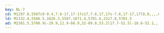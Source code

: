 ```yaml
---
key: NL-7
cd: M1297.8,5587c0-9.4,7.6-17,17-17s17,7.6,17,17s-7.6,17-17,17l0,0,,,,C1305.4,5604,1297.8,5596.4,1297.8,5587z
ld: M1332.4,5586.5,1626.3,5587,1671.4,5701.6,2317.8,5701.5
ad: M2381.5,5700.9c-29.9,11.9-66.9,32-89.8,53.2l17.7-52.5l-18.6-52.1,,,,,C2314.1,5670.2,2351.4,5689.6,2381.5,5700.9z
---
```



